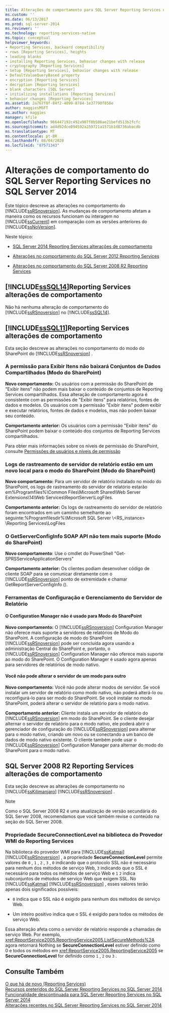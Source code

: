 ```yaml
---
title: Alterações de comportamento para SQL Server Reporting Services no SQL Server 2014 | Microsoft Docs
ms.custom: ''
ms.date: 06/13/2017
ms.prod: sql-server-2014
ms.reviewer: ''
ms.technology: reporting-services-native
ms.topic: conceptual
helpviewer_keywords:
- Reporting Services, backward compatibility
- rows [Reporting Services], heights
- leading blanks
- installing Reporting Services, behavior changes with release
- cryptography [Reporting Services]
- Setup [Reporting Services], behavior changes with release
- DefaultValueQueryBased property
- encryption [Reporting Services]
- decryption [Reporting Services]
- blank characters [SQL Server]
- initializing installations [Reporting Services]
- behavior changes [Reporting Services]
ms.assetid: 2a767f0f-84f2-4099-8784-1e37790f858e
author: maggiesMSFT
ms.author: maggies
manager: kfile
ms.openlocfilehash: 966447192c492a907f0b506ae21befd513b2fcfc
ms.sourcegitcommit: ad4d92dce894592a259721a1571b1d8736abacdb
ms.translationtype: MT
ms.contentlocale: pt-BR
ms.lasthandoff: 08/04/2020
ms.locfileid: "87571343"
---
```

# <a name="behavior-changes-to-sql-server-reporting-services--in-sql-server-2014"></a>Alterações de comportamento do SQL Server Reporting Services no SQL Server 2014
  Este tópico descreve as alterações no comportamento do [!INCLUDE[ssRSnoversion](../includes/ssrsnoversion-md.md)]. As mudanças de comportamento afetam a maneira como os recursos funcionam ou interagem no [!INCLUDE[ssCurrent](../includes/sscurrent-md.md)] em comparação com as versões anteriores do [!INCLUDE[ssNoVersion](../includes/ssnoversion-md.md)].  
  
 Neste tópico:  
  
-   [SQL Server 2014 Reporting Services alterações de comportamento](#bkmk_sql14)  
  
-   [Alterações no comportamento do SQL Server 2012 Reporting Services](#bkmk_rc0)  
  
-   [Alterações no comportamento do SQL Server 2008 R2 Reporting Services](#bkmk_kj)  
  
##  <a name="sssql14-reporting-services-behavior-changes"></a><a name="bkmk_sql14"></a>[!INCLUDE[ssSQL14](../includes/sssql14-md.md)]Reporting Services alterações de comportamento  
 Não há nenhuma alteração de comportamento do [!INCLUDE[ssRSnoversion](../includes/ssrsnoversion-md.md)] no [!INCLUDE[ssSQL14](../includes/sssql14-md.md)].  
  
##  <a name="sssql11-reporting-services-behavior-changes"></a><a name="bkmk_rc0"></a>[!INCLUDE[ssSQL11](../includes/sssql11-md.md)]Reporting Services alterações de comportamento  
 Esta seção descreve as alterações no comportamento do modo do SharePoint do [!INCLUDE[ssRSnoversion](../includes/ssrsnoversion-md.md)] .  
  
### <a name="view-items-permission-will-not-download-shared-datasets-sharepoint-mode"></a>A permissão para Exibir Itens não baixará Conjuntos de Dados Compartilhados (Modo do SharePoint)  
 **Novo comportamento:** Os usuários com a permissão do SharePoint de "Exibir itens" não podem mais baixar o conteúdo de conjuntos de Reporting Services compartilhados. Essa alteração de comportamento agora é consistente com as permissões de "Exibir itens" para relatórios, fontes de dados e modelos. Os usuários com a permissão "Exibir itens" podem exibir e executar relatórios, fontes de dados e modelos, mas não podem baixar seu conteúdo.  
  
 **Comportamento anterior:** Os usuários com a permissão "Exibir itens" do SharePoint podem baixar o conteúdo dos conjuntos de Reporting Services compartilhados.  
  
 Para obter mais informações sobre os níveis de permissão do SharePoint, consulte [Permissões de usuários e níveis de permissão](https://technet.microsoft.com/library/cc721640.aspx)  
  
### <a name="report-server-trace-logs-are-in-a-new-location-for-sharepoint-mode-sharepoint-mode"></a>Logs de rastreamento de servidor de relatório estão em um novo local para o modo do SharePoint (Modo do SharePoint)  
 **Novo comportamento:** Para um servidor de relatório instalado no modo do SharePoint, os logs de rastreamento do servidor de relatório estarão em%Programfiles%\Common Files\Microsoft Shared\Web Server Extensions\14\Web Services\ReportServer\LogFiles.  
  
 **Comportamento anterior:** Os logs de rastreamento do servidor de relatório foram encontrados em um caminho semelhante ao seguinte:%Programfilesdir%\Microsoft SQL Server \\<RS_instance> \Reporting Services\LogFiles  
  
### <a name="getserverconfiginfo-soap-api-is-no-longer-supported-sharepoint-mode"></a>O GetServerConfigInfo SOAP API não tem mais suporte (Modo do SharePoint)  
 **Novo comportamento**: Use o cmdlet do PowerShell "Get-SPRSServiceApplicationServers"  
  
 **Comportamento anterior:** Os clientes podiam desenvolver código de cliente SOAP para se comunicar diretamente com o [!INCLUDE[ssRSnoversion](../includes/ssrsnoversion-md.md)] ponto de extremidade e chamar GetReportServerConfigInfo ().  
  
### <a name="report-server-configuration-and-management-tools"></a>Ferramentas de Configuração e Gerenciamento do Servidor de Relatório  
  
#### <a name="configuration-manager-is-not-used-for-sharepoint-mode"></a>O Configuration Manager não é usado para Modo do SharePoint  
 **Novo comportamento:** O [!INCLUDE[ssRSnoversion](../includes/ssrsnoversion-md.md)] Configuration Manager não oferece mais suporte a servidores de relatórios de Modo do SharePoint. A configuração de modo do SharePoint [!INCLUDE[ssRSnoversion](../includes/ssrsnoversion-md.md)] pode ser concluída agora usando a administração Central do SharePoint e, portanto, o [!INCLUDE[ssRSnoversion](../includes/ssrsnoversion-md.md)] Configuration Manager não oferece mais suporte ao modo do SharePoint. O Configuration Manager é usado agora apenas para servidores de relatórios de modo nativo.  
  
#### <a name="you-cannot-change-the-server-from-one-mode-to-another"></a>Você não pode alterar o servidor de um modo para outro  
 **Novo comportamento:** Você não pode alterar modos de servidor. Se você instalar um servidor de relatório como modo nativo, não poderá alterá-lo ou reconfigurá-lo para ser modo do SharePoint. Se você instalar no modo SharePoint, poderá alterar o servidor de relatório para o modo nativo.  
  
 **Comportamento anterior:** Cliente instala um servidor de relatório do [!INCLUDE[ssRSnoversion](../includes/ssrsnoversion-md.md)] em modo do SharePoint. Se o cliente desejar alternar o servidor de relatório para o modo nativo, ele poderá abrir o gerenciador de configuração do [!INCLUDE[ssRSnoversion](../includes/ssrsnoversion-md.md)] para alternar para o modo nativo, criando um novo ou se conectando a um banco de dados de modo nativo existente. O cliente também pode usar o [!INCLUDE[ssRSnoversion](../includes/ssrsnoversion-md.md)] Configuration Manager para alternar do modo do SharePoint para o modo nativo.  
  
##  <a name="sql-server-2008-r2-reporting-services-behavior-changes"></a><a name="bkmk_kj"></a>SQL Server 2008 R2 Reporting Services alterações de comportamento  
 Esta seção descreve as alterações de comportamento no [!INCLUDE[ssKilimanjaro](../includes/sskilimanjaro-md.md)] [!INCLUDE[ssRSnoversion](../includes/ssrsnoversion-md.md)] .  
  
> [!NOTE]  
>  Como o SQL Server 2008 R2 é uma atualização de versão secundária do SQL Server 2008, recomendamos que você também revise o conteúdo na seção do SQL Server 2008.  
  
### <a name="secureconnectionlevel-property-in-the-reporting-services-wmi-provider-library"></a>Propriedade SecureConnectionLevel na biblioteca do Provedor WMI do Reporting Services  
 Na biblioteca do provedor WMI para [!INCLUDE[ssKatmai](../includes/sskatmai-md.md)] [!INCLUDE[ssRSnoversion](../includes/ssrsnoversion-md.md)] , a propriedade **SecureConnectionLevel** permite valores de `0` , `1` , `2` , `3` , `0` indicando que o protocolo SSL não é necessário para nenhum dos métodos de serviço Web, `3` indicando que o SSL é necessário para todos os métodos de serviço Web e `1` `2` indica subconjuntos de métodos de serviço Web que exigem SSL. No [!INCLUDE[ssKatmai](../includes/sskatmai-md.md)] [!INCLUDE[ssRSnoversion](../includes/ssrsnoversion-md.md)] , esses valores terão apenas dois significados possíveis:  
  
-   `0` indica que o SSL não é exigido para nenhum dos métodos de serviço Web.  
  
-   Um inteiro positivo indica que o SSL é exigido para todos os métodos de serviço Web.  
  
 Essa alteração afeta como o servidor de relatório responde a chamadas de serviço Web. Por exemplo, <xref:ReportService2005.ReportingService2005.ListSecureMethods%2A> agora retornará Nothing se **SecureConnectionLevel** estiver definido como 0 e todos os métodos em <xref:ReportService2005.ReportingService2005> se **SecureConnectionLevel** for definido como `1` , `2` ou `3` .  
  
## <a name="see-also"></a>Consulte Também  
 [O que há de novo &#40;Reporting Services&#41;](what-s-new-reporting-services.md)   
 [Recursos preteridos do SQL Server Reporting Services no SQL Server 2014](deprecated-features-in-sql-server-reporting-services-ssrs.md)   
 [Funcionalidade descontinuada para SQL Server Reporting Services no SQL Server 2014](discontinued-functionality-to-sql-server-reporting-services-in-sql-server.md)   
 [Alterações recentes no SQL Server Reporting Services no SQL Server 2014](breaking-changes-in-sql-server-reporting-services-in-sql-server-2016.md)  
  
  
